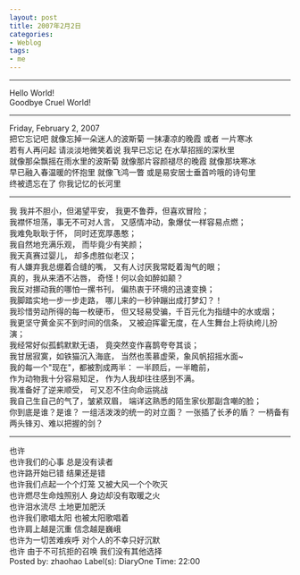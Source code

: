 ```yaml
---
layout: post
title: 2007年2月2日
categories:
- Weblog
tags:
- me
---
```

**********
Hello World!    
Goodbye Cruel World!
**********
Friday, February 2, 2007    
把它忘记吧 就像忘掉一朵迷人的波斯菊 一抹凄凉的晚霞 或者 一片寒冰     
若有人再问起 请淡淡地微笑着说 我早已忘记 在水草招摇的深秋里     
就像那朵飘摇在雨水里的波斯菊 就像那片容颜褪尽的晚霞 就像那块寒冰     
早已融入春温暖的怀抱里 就像飞鸿一瞥 或是易安居士垂首吟哦的诗句里     
终被遗忘在了 你我记忆的长河里    
**********
我 我并不胆小，但渴望平安， 我更不鲁莽，但喜欢冒险；    
我襟怀坦荡，事无不可对人言， 又感情冲动，象爆仗一样容易点燃；    
我难免耿耿于怀， 同时还宽厚愚憨；    
我自然地充满乐观， 而毕竟少有笑颜；    
我天真赛过婴儿， 却多虑胜似老汉；     
有人嫌弃我总绷着合缝的嘴， 又有人讨厌我常眨着淘气的眼；     
真的，我从来酒不沾唇， 奇怪！何以会如醉如颠？     
我反对挪动我的哪怕一摞书刊， 偏热衷于环境的迅速变换；     
我脚踏实地一步一步走路， 哪儿来的一秒钟蹦出成打梦幻？！     
我珍惜劳动所得的每一枚硬币， 但又轻易受骗，千百元化为指缝中的水或烟；     
我更坚守黄金买不到时间的信条， 又被迫挥霍无度，在人生舞台上将纨绔儿扮演；     
我经常好似孤鹤默默无语， 竟突然变作喜鹊夸夸其谈；     
我甘居寂寞，如铁猫沉入海底， 当然也羡慕虚荣，象风帆招摇水面~     
我的每一个"现在"，都被割成两半： 一半顾后，一半瞻前，     
作为动物我十分容易知足， 作为人我却往往感到不满。     
我准备好了逆来顺受， 可又忍不住向命运挑战    
我自己生自己的气了，皱紧双眉， 端详这熟悉的陌生家伙那副含嘲的脸；     
你到底是谁？是谁？ 一组活泼泼的统一的对立面？ 一张插了长矛的盾？ 一柄备有两头锋刃、难以把握的剑？    
**********
也许    
也许我们的心事 总是没有读者     
也许路开始已错 结果还是错     
也许我们点起一个个灯笼 又被大风一个个吹灭     
也许燃尽生命烛照别人 身边却没有取暖之火     
也许泪水流尽 土地更加肥沃     
也许我们歌唱太阳 也被太阳歌唱着     
也许肩上越是沉重 信念越是巍峨     
也许为一切苦难疾呼 对个人的不幸只好沉默     
也许 由于不可抗拒的召唤 我们没有其他选择    
Posted by: zhaohao Label(s): DiaryOne Time: 22:00 